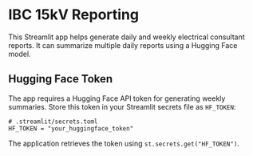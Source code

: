 # IBC 15kV Reporting

This Streamlit app helps generate daily and weekly electrical consultant reports. It can summarize multiple daily reports using a Hugging Face model.

## Hugging Face Token

The app requires a Hugging Face API token for generating weekly summaries. Store this token in your Streamlit secrets file as `HF_TOKEN`:

```
# .streamlit/secrets.toml
HF_TOKEN = "your_huggingface_token"
```

The application retrieves the token using `st.secrets.get("HF_TOKEN")`.
